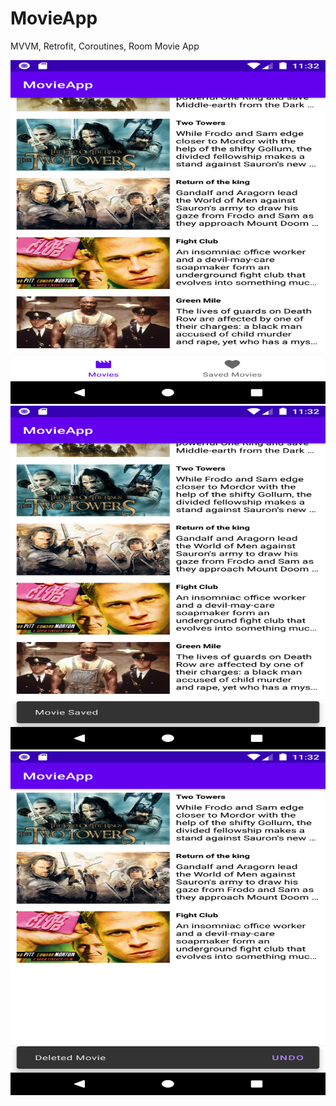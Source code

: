 # MovieApp
MVVM, Retrofit, Coroutines, Room Movie App


<img    src="https://github.com/mertakkara/MovieApp/blob/master/Screenshot_1613086342.png" width="550" height="550">
<img    src="https://github.com/mertakkara/MovieApp/blob/master/Screenshot_1613086347.png" width="550" height="550">
<img    src="https://github.com/mertakkara/MovieApp/blob/master/Screenshot_1613086357.png" width="550" height="550">
